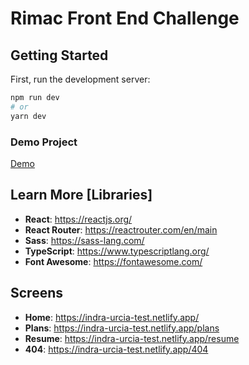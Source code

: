 # Rimac Front End Challenge

## Getting Started

First, run the development server:

```bash
npm run dev
# or
yarn dev
```

### Demo Project

[Demo](https://indra-urcia-test.netlify.app/)

## Learn More [Libraries]

- **React**: https://reactjs.org/
- **React Router**: https://reactrouter.com/en/main
- **Sass**: https://sass-lang.com/
- **TypeScript**: https://www.typescriptlang.org/
- **Font Awesome**: https://fontawesome.com/

## Screens

- **Home**: https://indra-urcia-test.netlify.app/
- **Plans**: https://indra-urcia-test.netlify.app/plans
- **Resume**: https://indra-urcia-test.netlify.app/resume
- **404**: https://indra-urcia-test.netlify.app/404


